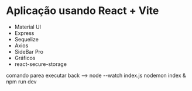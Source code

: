 # Aplicação usando React + Vite

- Material UI
- Express
- Sequelize
- Axios
- SideBar Pro
- Gráficos
- react-secure-storage

comando parea executar back --> node --watch index.js
nodemon index & npm run dev